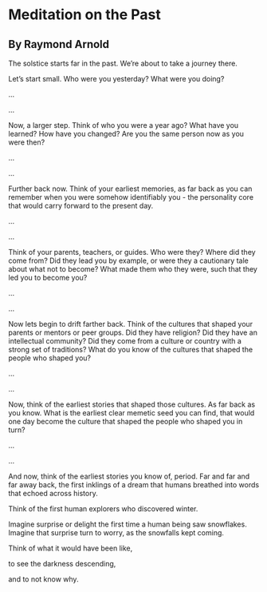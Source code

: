 # Meditation on the Past
## By Raymond Arnold


The solstice starts far in the past. We’re about to take a journey there.

Let’s start small. Who were you yesterday? What were you doing?

…

…

Now, a larger step. Think of who you were a year ago?  What have you learned? How have you changed? Are you the same person now as you were then?

…

...

Further back now. Think of your earliest memories, as far back as you can remember when you were somehow identifiably you - the personality core that would carry forward to the present day.

…

…

Think of your parents, teachers, or guides. Who were they? Where did they come from? Did they lead you by example, or were they a cautionary tale about what not to become? What made them who they were, such that they led you to become you? 

…

…

Now lets begin to drift farther back. Think of the cultures that shaped your parents or mentors or peer groups. Did they have religion? Did they have an intellectual community? Did they come from a culture or country with a strong set of traditions? What do you know of the cultures that shaped the people who shaped you?

…

...

Now, think of the earliest stories that shaped those cultures. As far back as you know. What is the earliest clear memetic seed you can find, that would one day become the culture that shaped the people who shaped you in turn?

…

…

And now, think of the earliest stories you know of, period. Far and far and far away back, the first inklings of a dream that humans breathed into words that echoed across history.

Think of the first human explorers who discovered winter. 

Imagine surprise or delight the first time a human being saw snowflakes. Imagine that surprise turn to worry, as the snowfalls kept coming.

Think of what it would have been like, 

to see the darkness descending, 

and to not know why.
